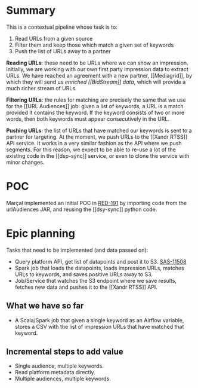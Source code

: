 # Summary

This is a contextual pipeline whose task is to:

1. Read URLs from a given source
2. Filter them and keep those which match a given set of keywords
3. Push the list of URLs away to a partner

__Reading URLs__: these need to be URLs where we can show an impression. Initially, we are working with our own first party impression data to extract URLs. We have reached an agreement with a new partner, [[Mediagrid]], by which they will send us _enriched [[BidStream]] data_, which will provide a much richer stream of URLs.

__Filtering URLs__: the rules for matching are precisely the same that we use for the [[URL Audiences]] job: given a list of keywords, a URL is a match provided it contains the keyword. If the keyword consists of two or more words, then both keywords must appear consecutively in the URL.

__Pushing URLs__: the list of URLs that have matched our keywords is sent to a partner for targeting. At the moment, we push URLs to the [[Xandr RTSS]] API service. It works in a very similar fashion as the API where we push segments. For this reason, we expect to be able to re-use a lot of the existing code in the [[dsp-sync]] service, or even to clone the service with minor changes.

# POC
Marçal implemented an initial POC in [RED-191](https://hybridtheory.atlassian.net/browse/RED-191) by importing code from the urlAudiences JAR, and reusing the [[dsy-sync]] python code.

# Epic planning

Tasks that need to be implemented (and data passed on):

- Query platform API, get list of datapoints and post it to S3. [SAS-11508](https://hybridtheory.atlassian.net/browse/SAS-11508)
- Spark job that loads the datapoints, loads impression URLs, matches URLs to keywords, and saves positive URLs away to S3.
- Job/Service that watches the S3 endpoint where we save results, fetches new data and pushes it to the [[Xandr RTSS]] API.

## What we have so far

- A Scala/Spark job that given a single keyword as an Airflow variable, stores a CSV with the list of impression URLs that have matched that keyword.

## Incremental steps to add value

- Single audience, multiple keywords.
- Read platform metadata directly.
- Multiple audiences, multiple keywords.